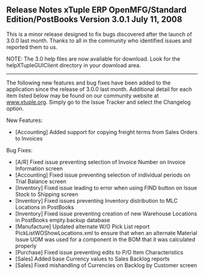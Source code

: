Release Notes
xTuple ERP
OpenMFG/Standard Edition/PostBooks
Version 3.0.1
July 11, 2008
----------------------------------

This is a minor release designed to fix bugs discovered after the
launch of 3.0.0 last month. Thanks to all in the community who
identified issues and reported them to us.

NOTE: The 3.0 help files are now available for download. Look for 
the helpXTupleGUIClient directory in your download area.

----------------------------------

The following new features and bug fixes have been added to the 
application since the release of 3.0.0 last month. Additional 
detail for each item listed below may be found on our community 
website at www.xtuple.org. Simply go to the Issue Tracker and 
select the Changelog option.

New Features:

* [Accounting] Added support for copying freight terms from Sales 
Orders to Invoices

Bug Fixes:

* [A/R] Fixed issue preventing selection of Invoice Number on Invoice 
Information screen
* [Accounting] Fixed issue preventing selection of individual periods 
on Trial Balance screen
* [Inventory] Fixed issue leading to error when using FIND button on 
Issue Stock to Shipping screen
* [Inventory] Fixed issues preventing Inventory distribution to MLC 
Locations in PostBooks 
* [Inventory] Fixed issue preventing creation of new Warehouse 
Locations in PostBooks empty.backup database
* [Manufacture] Updated alternate W/O Pick List report 
PickListWOShowLocations.xml to ensure that when an alternate Material 
Issue UOM was used for a component in the BOM that it was calculated 
properly
* [Purchase] Fixed issue preventing edits to P/O Item Characteristics
* [Sales] Added base Currency values to Sales Backlog reports
* [Sales] Fixed mishandling of Currencies on Backlog by Customer 
screen
